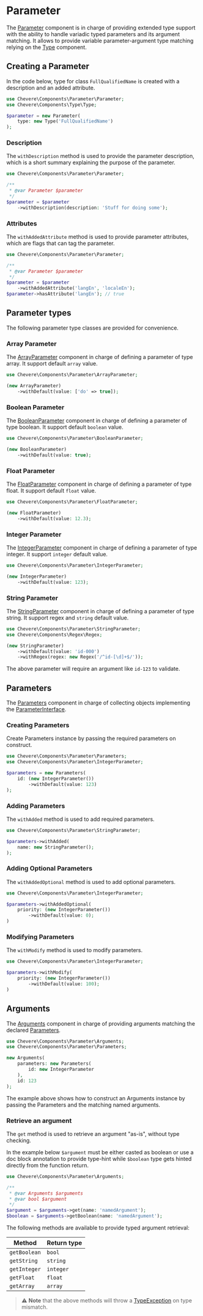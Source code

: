# Parameter

The [Parameter](../reference/Chevere/Components/Parameter/Parameter.md) component is in charge of providing extended type support with the ability to handle variadic typed parameters and its argument matching. It allows to provide variable parameter-argument type matching relying on the [Type](./Type.md) component.

## Creating a Parameter

In the code below, type for class `FullQualifiedName` is created with a description and an added attribute.

```php
use Chevere\Components\Parameter\Parameter;
use Chevere\Components\Type\Type;

$parameter = new Parameter(
    type: new Type('FullQualifiedName')
);
```

### Description

The `withDescription` method is used to provide the parameter description, which is a short summary explaining the purpose of the parameter.

```php
use Chevere\Components\Parameter\Parameter;

/**
 * @var Parameter $parameter
 */
$parameter = $parameter
    ->withDescription(description: 'Stuff for doing some');
```

### Attributes

The `withAddedAttribute` method is used to provide parameter attributes, which are flags that can tag the parameter.

```php
use Chevere\Components\Parameter\Parameter;

/**
 * @var Parameter $parameter
 */
$parameter = $parameter
    ->withAddedAttribute('langEn', 'localeEn');
$parameter->hasAttribute('langEn'); // true
```

## Parameter types

The following parameter type classes are provided for convenience.

### Array Parameter

The [ArrayParameter](../reference/Chevere/Components/Parameter/ArrayParameter.md) component in charge of defining a parameter of type array. It support default `array` value.

```php
use Chevere\Components\Parameter\ArrayParameter;

(new ArrayParameter)
    ->withDefault(value: ['do' => true]);
```

### Boolean Parameter

The [BooleanParameter](../reference/Chevere/Components/Parameter/BooleanParameter.md) component in charge of defining a parameter of type boolean. It support default `boolean` value.

```php
use Chevere\Components\Parameter\BooleanParameter;

(new BooleanParameter)
    ->withDefault(value: true);
```

### Float Parameter

The [FloatParameter](../reference/Chevere/Components/Parameter/FloatParameter.md) component in charge of defining a parameter of type float. It support default `float` value.

```php
use Chevere\Components\Parameter\FloatParameter;

(new FloatParameter)
    ->withDefault(value: 12.3);
```

### Integer Parameter

The [IntegerParameter](../reference/Chevere/Components/Parameter/IntegerParameter.md) component in charge of defining a parameter of type integer. It support `integer` default value.

```php
use Chevere\Components\Parameter\IntegerParameter;

(new IntegerParameter)
    ->withDefault(value: 123);
```

### String Parameter

The [StringParameter](../reference/Chevere/Components/Parameter/StringParameter.md) component in charge of defining a parameter of type string. It support regex and `string` default value.

```php
use Chevere\Components\Parameter\StringParameter;
use Chevere\Components\Regex\Regex;

(new StringParameter)
    ->withDefault(value: 'id-000')
    ->withRegex(regex: new Regex('/^id-[\d]+$/'));
```

The above parameter will require an argument like `id-123` to validate.

## Parameters

The [Parameters](../reference/Chevere/Components/Parameter/Parameters.md) component in charge of collecting objects implementing the [ParameterInterface](../reference/Chevere/Interfaces/Parameter/ParameterInterface.md).

### Creating Parameters

Create Parameters instance by passing the required parameters on construct.

```php
use Chevere\Components\Parameter\Parameters;
use Chevere\Components\Parameter\IntegerParameter;

$parameters = new Parameters(
    id: (new IntegerParameter())
        ->withDefault(value: 123)
);
```

### Adding Parameters

The `withAdded` method is used to add required parameters.

```php
use Chevere\Components\Parameter\StringParameter;

$parameters->withAdded(
    name: new StringParameter();
);
```

### Adding Optional Parameters

The `withAddedOptional` method is used to add optional parameters.

```php
use Chevere\Components\Parameter\IntegerParameter;

$parameters->withAddedOptional(
    priority: (new IntegerParameter())
        ->withDefault(value: 0);
)
```

### Modifying Parameters

The `withModify` method is used to modify parameters.

```php
use Chevere\Components\Parameter\IntegerParameter;

$parameters->withModify(
    priority: (new IntegerParameter())
        ->withDefault(value: 100);
)
```

## Arguments

The [Arguments](../reference/Chevere/Components/Parameter/Arguments.md) component in charge of providing arguments matching the declared [Parameters](#parameters).

```php
use Chevere\Components\Parameter\Arguments;
use Chevere\Components\Parameter\Parameters;

new Arguments(
    parameters: new Parameters(
        id: new IntegerParameter
    ),
    id: 123
);
```

The example above shows how to construct an Arguments instance by passing the Parameters and the matching named arguments.

### Retrieve an argument

The `get` method is used to retrieve an argument "as-is", without type checking.

In the example below `$argument` must be either casted as boolean or use a doc block annotation to provide type-hint while `$boolean` type gets hinted directly from the function return.

```php
use Chevere\Components\Parameter\Arguments;

/**
 * @var Arguments $arguments
 * @var bool $argument
 */
$argument = $arguments->get(name: 'namedArgument');
$boolean = $arguments->getBoolean(name: 'namedArgument');
```

The following methods are available to provide typed argument retrieval:

| Method       | Return type |
| ------------ | ----------- |
| `getBoolean` | `bool`      |
| `getString`  | `string`    |
| `getInteger` | `integer`   |
| `getFloat`   | `float`     |
| `getArray`   | `array`     |

> ⚠ **Note** that the above methods will throw a [TypeException](../reference/Chevere/Exceptions/Core/TypeException.md) on type mismatch.
